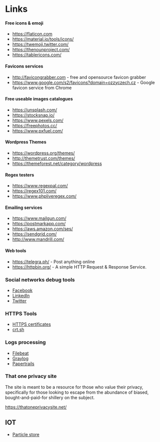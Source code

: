 # Links

#### Free icons & emoji

- https://flaticon.com
- https://material.io/tools/icons/
- https://twemoji.twitter.com/
- https://thenounproject.com/
- https://tablericons.com/

#### Favicons services

- http://favicongrabber.com - free and opensource favicon grabber
- https://www.google.com/s2/favicons?domain=ozzyczech.cz - Google favicon service from Chrome

#### Free useable images catalogues

- https://unsplash.com/
- https://stocksnap.io/
- https://www.pexels.com/
- https://freephotos.cc/
- https://www.pxfuel.com/

#### Wordpress Themes

- https://wordpress.org/themes/
- http://themetrust.com/themes/
- https://themeforest.net/category/wordpress

#### Regex testers

- https://www.regexpal.com/
- https://regex101.com/
- https://www.phpliveregex.com/

#### Emailing services

- https://www.mailgun.com/
- https://postmarkapp.com/
- https://aws.amazon.com/ses/
- https://sendgrid.com/
- http://www.mandrill.com/

#### Web tools

- https://telegra.ph/ - Post anything online
- https://httpbin.org/ - A simple HTTP Request & Response Service.


### Social networks debug tools

- [Facebook](https://developers.facebook.com/tools/debug/)
- [LinkedIn](https://www.linkedin.com/post-inspector/inspect/)
- [Twitter](https://cards-dev.twitter.com/validator)

### HTTPS Tools

- [HTTPS certificates](https://transparencyreport.google.com/https/certificates)
- [crt.sh](https://crt.sh) 

### Logs processing

- [Filebeat](https://www.elastic.co/products/beats/filebeat)
- [Graylog](https://www.graylog.org/)
- [Papertrails](https://papertrailapp.com/)

### That one privacy site

The site is meant to be a resource for those who value their privacy, specifically for those looking to escape from the abundance of biased, bought-and-paid-for shillery on the subject.

https://thatoneprivacysite.net/


## IOT

- [Particle store](https://store.particle.io/)
